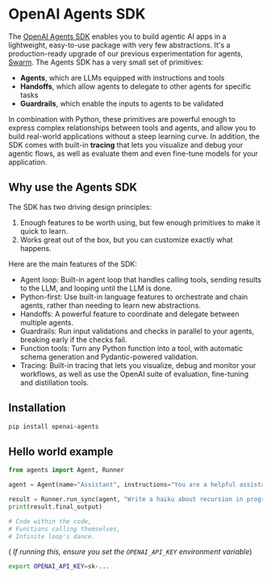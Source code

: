 # OpenAI Agents SDK

The [OpenAI Agents SDK](https://github.com/openai/openai-agents-python) enables you to build agentic AI apps in a lightweight, easy-to-use package with very few abstractions. It's a production-ready upgrade of our previous experimentation for agents, [Swarm](https://github.com/openai/swarm/tree/main). The Agents SDK has a very small set of primitives:

- **Agents**, which are LLMs equipped with instructions and tools
- **Handoffs**, which allow agents to delegate to other agents for specific tasks
- **Guardrails**, which enable the inputs to agents to be validated

In combination with Python, these primitives are powerful enough to express complex relationships between tools and agents, and allow you to build real-world applications without a steep learning curve. In addition, the SDK comes with built-in **tracing** that lets you visualize and debug your agentic flows, as well as evaluate them and even fine-tune models for your application.

## Why use the Agents SDK

The SDK has two driving design principles:

1. Enough features to be worth using, but few enough primitives to make it quick to learn.
2. Works great out of the box, but you can customize exactly what happens.

Here are the main features of the SDK:

- Agent loop: Built-in agent loop that handles calling tools, sending results to the LLM, and looping until the LLM is done.
- Python-first: Use built-in language features to orchestrate and chain agents, rather than needing to learn new abstractions.
- Handoffs: A powerful feature to coordinate and delegate between multiple agents.
- Guardrails: Run input validations and checks in parallel to your agents, breaking early if the checks fail.
- Function tools: Turn any Python function into a tool, with automatic schema generation and Pydantic-powered validation.
- Tracing: Built-in tracing that lets you visualize, debug and monitor your workflows, as well as use the OpenAI suite of evaluation, fine-tuning and distillation tools.

## Installation

```bash
pip install openai-agents
```

## Hello world example

```python
from agents import Agent, Runner

agent = Agent(name="Assistant", instructions="You are a helpful assistant")

result = Runner.run_sync(agent, "Write a haiku about recursion in programming.")
print(result.final_output)

# Code within the code,
# Functions calling themselves,
# Infinite loop's dance.
```

( _If running this, ensure you set the `OPENAI_API_KEY` environment variable_)

```bash
export OPENAI_API_KEY=sk-...
